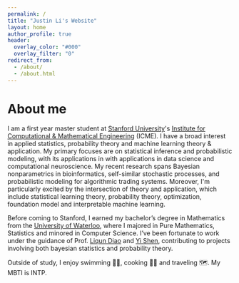 ```yaml
---
permalink: /
title: "Justin Li's Website"
layout: home
author_profile: true
header:
  overlay_color: "#000"
  overlay_filter: "0"
redirect_from: 
  - /about/
  - /about.html
---
```


# About me
I am a first year master student at [Stanford University](https://www.stanford.edu/)'s [Institute for Computational & Mathematical Engineering](https://icme.stanford.edu/) (ICME). I have a broad interest in applied statistics, probability theory and machine learning theory & application. My primary focuses are on statistical inference and probabilistic modeling, with its applications in with applications in data science and computational neuroscience. My recent research spans Bayesian nonparametrics in bioinformatics, self-similar stochastic processes, and probabilistic modeling for algorithmic trading systems.  Moreover, I'm particularly excited by the intersection of theory and application, which include statistical learning theory, probability theory, optimization, foundation model and interpretable machine learning.

Before coming to Stanford, I earned my bachelor’s degree in Mathematics from the [University of Waterloo](https://uwaterloo.ca/), where I majored in Pure Mathematics, Statistics and minored in Computer Science. I’ve been fortunate to work under the guidance of Prof. [Liqun Diao](http://liqundiao.com/) and [Yi Shen](https://sites.google.com/site/yishenenglish/), contributing to projects involving both bayesian statistics and probability theory.

Outside of study, I enjoy swimming 🏊‍♀️, cooking 👨‍🍳 and traveling 🗺. My MBTI is INTP.
